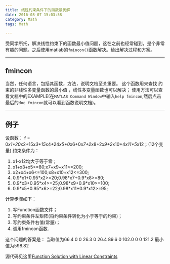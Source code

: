 ```yaml
---
title: 线性约束条件下的函数最优解
date: 2016-08-07 15:03:58
category: Math
tags: Math

---
```


受同学所托，解决线性约束下的函数最小值问题，这在之前也经常碰到，是个非常有趣的问题。之后使用matlab的`fmincon()`函数解决。给出解决过程和方案。

---

## fmincon

当然，任何语言，包括其函数，方法，说明文档至关重要。
这个函数用来查找 约束的非线性多变量函数的最小值 ，线性多变量函数也可以解决；
使用方法可以查看文档中的EXAMPLE(在`MATLAB Command Window`中输入`help fmincon`,然后点击最后的`doc fmincon`就可以看到函数说明文档)。

---

## 例子

设函数：
f = 0*x1+20*x2+15*x3+15*x4+24*x5+0*x6+0*x7+2*x8+2*x9+2*x10+4*x11+5*x12；(12个变量)
约束条件为：
1. x1-x12均大于等于零；
2. x1+x3+x5<=80;x7+x9+x11<=200;
3. x2+x4+x6<=100;x8+x10+x12<=300;
4. 0.9\*x1+0.95\*x2>=20;0.98\*x7+0.9\*x8>=80;
5. 0.9\*x3+0.95\*x4>=25;0.98\*x9+0.9\*x10>=100;
6. 0.9\*x5+0.95\*x6>=22;0.98\*x11+0.9\*x12>=95;

计算步骤如下：
1. 写Function函数文件；
2. 写约束条件左矩阵(将约束条件转化为小于等于的约束)；
3. 写约束条件右值(常量)；
4. 调用fmincon函数.

这个问题的答案是：
当取值为66.4 0 0 26.3 0 26.4 89.6 0 102.0 0 0 121.2
最小值为598.82

源代码见这里[Function Solution with Linear Constraints](https://github.com/applefishsky009/Math/tree/master/3%20-%20Function%20Solution%20with%20Linear%20Constraints)